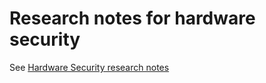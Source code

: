 # Research notes for hardware security

See [Hardware Security research notes](https://sishida-gsx.github.io/security-resaerch.io/)


